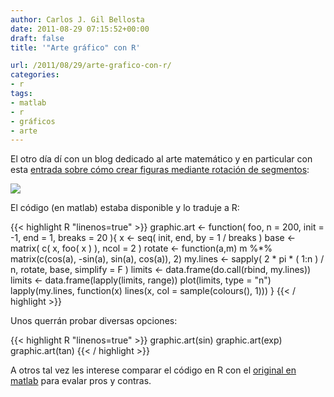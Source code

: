 ```yaml
---
author: Carlos J. Gil Bellosta
date: 2011-08-29 07:15:52+00:00
draft: false
title: '"Arte gráfico" con R'

url: /2011/08/29/arte-grafico-con-r/
categories:
- r
tags:
- matlab
- r
- gráficos
- arte
---
```


El otro día dí con un blog dedicado al arte matemático y en particular con esta [entrada sobre cómo crear figuras mediante rotación de segmentos](http://mathsissmart.tumblr.com/post/8969171510/around-and-around-cont):

[![](/wp-uploads/2011/08/arte_rotatorio_r.png#center)
](/wp-uploads/2011/08/arte_rotatorio_r.png#center)

El código (en matlab) estaba disponible y lo traduje a R:

{{< highlight R "linenos=true" >}}
graphic.art <- function( foo, n = 200, init = -1, end = 1, breaks = 20 ){
    x <- seq( init, end, by = 1 / breaks )
    base <- matrix( c( x, foo( x ) ), ncol = 2 )
    rotate <- function(a,m) m %*% matrix(c(cos(a), -sin(a), sin(a), cos(a)), 2)
    my.lines <- sapply( 2 * pi * ( 1:n ) / n, rotate, base, simplify = F )
    limits <- data.frame(do.call(rbind, my.lines))
    limits <- data.frame(lapply(limits, range))
    plot(limits, type = "n")
    lapply(my.lines, function(x) lines(x, col = sample(colours(), 1)))
}
{{< / highlight >}}


Unos querrán probar diversas opciones:


{{< highlight R "linenos=true" >}}
    graphic.art(sin)
    graphic.art(exp)
    graphic.art(tan)
{{< / highlight >}}

A otros tal vez les interese comparar el código en R con el [original en matlab](http://mathsissmart.tumblr.com/post/8917207840/around-and-around) para evalar pros y contras.

